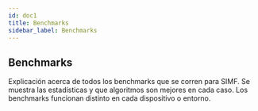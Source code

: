 ```yaml
---
id: doc1
title: Benchmarks
sidebar_label: Benchmarks
---
```

## Benchmarks

Explicación acerca de todos los benchmarks que se corren para SIMF. Se muestra las estadísticas y que algoritmos son mejores en cada caso.
Los benchmarks funcionan distinto en cada dispositivo o entorno.
